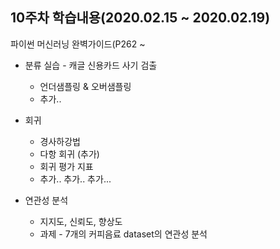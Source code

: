 ## 10주차 학습내용(2020.02.15 ~ 2020.02.19) 
파이썬 머신러닝 완벽가이드(P262 ~
- 분류 실습 - 캐글 신용카드 사기 검출
   - 언더샘플링 & 오버샘플링
   - 추가..
   
- 회귀
   - 경사하강법
   - 다항 회귀 (추가)
   - 회귀 평가 지표
   - 추가.. 추가.. 추가...
   
- 연관성 분석
   - 지지도, 신뢰도, 향상도
   - 과제 - 7개의 커피음료 dataset의 연관성 분석
